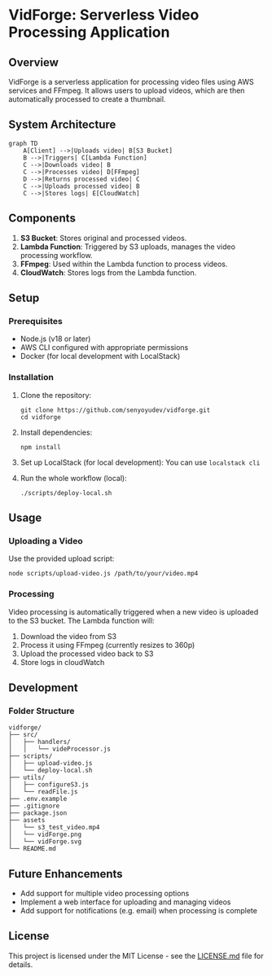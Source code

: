 # VidForge: Serverless Video Processing Application

## Overview

VidForge is a serverless application for processing video files using AWS services and FFmpeg. It allows users to upload videos, which are then automatically processed to create a thumbnail.

## System Architecture

```mermaid
graph TD
    A[Client] -->|Uploads video| B[S3 Bucket]
    B -->|Triggers| C[Lambda Function]
    C -->|Downloads video| B
    C -->|Processes video| D[FFmpeg]
    D -->|Returns processed video| C
    C -->|Uploads processed video| B
    C -->|Stores logs| E[CloudWatch]
 ```

## Components

1. **S3 Bucket**: Stores original and processed videos.
2. **Lambda Function**: Triggered by S3 uploads, manages the video processing workflow.
3. **FFmpeg**: Used within the Lambda function to process videos.
4. **CloudWatch**: Stores logs from the Lambda function.

## Setup

### Prerequisites

- Node.js (v18 or later)
- AWS CLI configured with appropriate permissions
- Docker (for local development with LocalStack)

### Installation

1. Clone the repository:
   ```
   git clone https://github.com/senyoyudev/vidforge.git
   cd vidforge
   ```

2. Install dependencies:
   ```
   npm install
   ```

3. Set up LocalStack (for local development):
    You can use `localstack cli`

4. Run the whole workflow (local):
   ```
   ./scripts/deploy-local.sh
   ```

## Usage

### Uploading a Video

Use the provided upload script:

```
node scripts/upload-video.js /path/to/your/video.mp4
```

### Processing

Video processing is automatically triggered when a new video is uploaded to the S3 bucket. The Lambda function will:

1. Download the video from S3
2. Process it using FFmpeg (currently resizes to 360p)
3. Upload the processed video back to S3
4. Store logs in cloudWatch

## Development

### Folder Structure

```
vidforge/
├── src/
│   ├── handlers/
│   │   └── videProcessor.js
├── scripts/
│   ├── upload-video.js
│   └── deploy-local.sh
├── utils/
│   ├── configureS3.js
│   └── readFile.js
├── .env.example
├── .gitignore
├── package.json
├── assets
│   └── s3_test_video.mp4
│   └── vidForge.png
│   └── vidForge.svg
└── README.md
```


## Future Enhancements

- Add support for multiple video processing options
- Implement a web interface for uploading and managing videos
- Add support for notifications (e.g. email) when processing is complete

## License

This project is licensed under the MIT License - see the [LICENSE.md](LICENSE.md) file for details.
